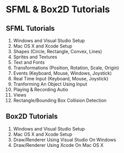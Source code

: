 # SFML & Box2D Tutorials

## SFML Tutorials

1. Windows and Visual Studio Setup
2. Mac OS X and Xcode Setup
3. Shapes (Circle, Rectangle, Convex, Lines)
4. Sprites and Textures
5. Text and Fonts
6. Transformations (Position, Rotation, Scale, Origin)
7. Events (Keyboard, Mouse, Windows, Joystick)
8. Real Time Input (Keyboard, Mouse, Joystick)
9. Tranforming An Object Using Input
10. Playing & Recording Autio
11. Views
12. Rectangle/Bounding Box Collision Detection

## Box2D Tutorials

1. Windows and Visual Studio Setup
2. Mac OS X and Xcode Setup
3. Draw/Renderer Using Visual Studio On Windows
4. Draw/Renderer Using Xcode On Mac OS X
